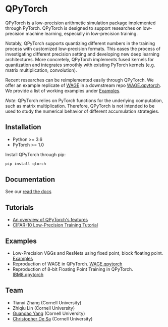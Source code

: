 # QPyTorch

QPyTorch is a low-precision arithmetic simulation package implemented through
PyTorch. QPyTorch is designed to support researches on low-precision machine
learning, especially in low-precision training. 

Notably, QPyTorch supports quantizing different numbers in the training process
with customized low-precision formats. This eases the process of investigating
different precision setting and developing new deep learning architectures. More
concretely, QPyTorch implements fused kernels for quantization and integrates
smoothly with existing PyTorch kernels (e.g. matrix multiplication, convolution). 

Recent researches can be reimplemented easily through QPyTorch. We offer an
example replicate of [WAGE](https://arxiv.org/abs/1802.04680) in a downstream
repo [WAGE.qpytorch](https://github.com/Tiiiger/WAGE.pytorch). We provide a list
of working examples under [Examples](#examples).

*Note*: QPyTorch relies on PyTorch functions for the underlying computation,
such as matrix multiplication. Therefore, QPyTorch is not intended to be used to
study the numerical behavior of different accumulation strategies.

## Installation
- Python >= 3.6
- PyTorch >= 1.0

Install QPyTorch through pip:
```bash
pip install qtorch
```

## Documentation
See our [read the docs](www.google.com)

## Tutorials
- [An overview of QPyTorch's features](https://github.com/Tiiiger/QPyTorch/blob/master/examples/Functionality_Overview.ipynb)
- [CIFAR-10 Low-Precision Training Tutorial](https://github.com/Tiiiger/QPyTorch/blob/master/examples/CIFAR10_Low_Precision_Training_Example.ipynb)

## Examples
- Low-Precision VGGs and ResNets using fixed point, block floating point. [Examples](https://github.com/Tiiiger/QPyTorch/blob/master/examples)
- Reproduction of WAGE in QPyTorch. [WAGE.qpytorch](https://github.com/Tiiiger/QPyTorch/blob/master/examples)
- Reproduction of 8-bit Floating Point Training in QPyTorch. [IBM8.qpytorch](https://github.com/Tiiiger/QPyTorch/blob/master/examples)

## Team
* Tianyi Zhang (Cornell University)
* Zhiqiu Lin (Cornell University)
* [Guandao Yang](http://www.guandaoyang.com/) (Cornell University)
* [Christopher De Sa](http://www.cs.cornell.edu/~cdesa/) (Cornell University)

